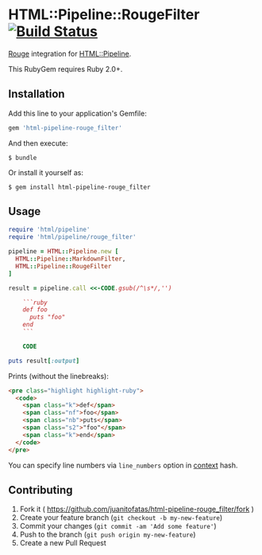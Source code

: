 # HTML::Pipeline::RougeFilter [![Build Status](https://travis-ci.org/JuanitoFatas/html-pipeline-rouge_filter.svg)](https://travis-ci.org/JuanitoFatas/html-pipeline-rouge_filter)

[Rouge](https://github.com/jneen/rouge) integration for [HTML::Pipeline](https://github.com/jch/html-pipeline).

This RubyGem requires Ruby 2.0+.

## Installation

Add this line to your application's Gemfile:

```ruby
gem 'html-pipeline-rouge_filter'
```

And then execute:

    $ bundle

Or install it yourself as:

    $ gem install html-pipeline-rouge_filter

## Usage

```ruby
require 'html/pipeline'
require 'html/pipeline/rouge_filter'

pipeline = HTML::Pipeline.new [
  HTML::Pipeline::MarkdownFilter,
  HTML::Pipeline::RougeFilter
]

result = pipeline.call <<-CODE.gsub(/^\s*/,'')

    ```ruby
    def foo
      puts "foo"
    end
    ```

    CODE

puts result[:output]
```

Prints (without the linebreaks):

```html
<pre class="highlight highlight-ruby">
  <code>
    <span class="k">def</span>
    <span class="nf">foo</span>
    <span class="nb">puts</span>
    <span class="s2">"foo"</span>
    <span class="k">end</span>
  </code>
</pre>
```

You can specify line numbers via `line_numbers` option in
[context](https://github.com/jch/html-pipeline#examples) hash.

## Contributing

1. Fork it ( https://github.com/juanitofatas/html-pipeline-rouge_filter/fork )
2. Create your feature branch (`git checkout -b my-new-feature`)
3. Commit your changes (`git commit -am 'Add some feature'`)
4. Push to the branch (`git push origin my-new-feature`)
5. Create a new Pull Request
